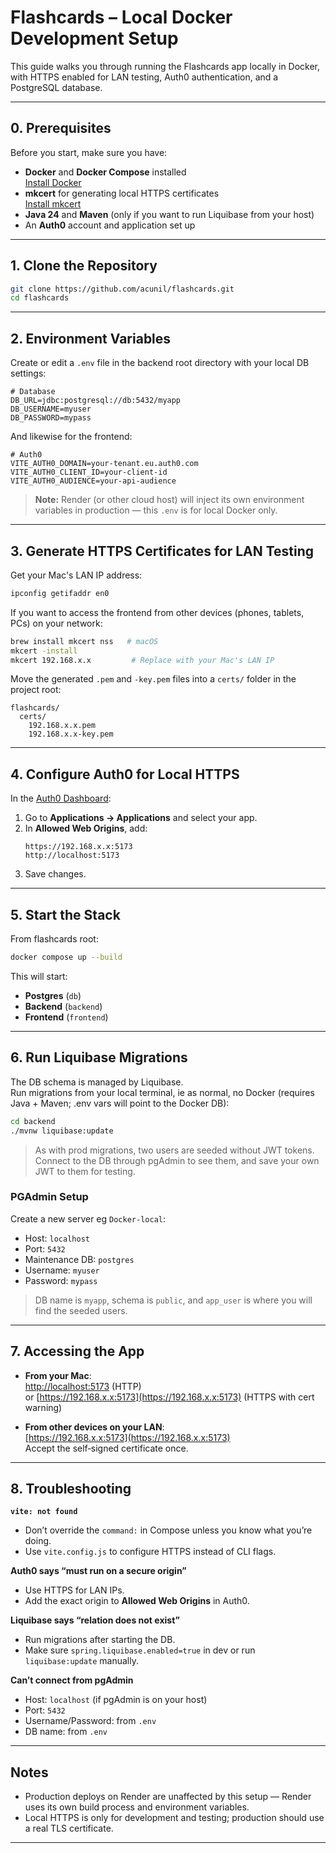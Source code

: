 # Flashcards – Local Docker Development Setup

This guide walks you through running the Flashcards app locally in Docker, with HTTPS enabled for LAN testing, Auth0 authentication, and a PostgreSQL database.

---

## 0. Prerequisites

Before you start, make sure you have:

- **Docker** and **Docker Compose** installed  
  [Install Docker](https://docs.docker.com/get-docker/)
- **mkcert** for generating local HTTPS certificates  
  [Install mkcert](https://github.com/FiloSottile/mkcert#installation)
- **Java 24** and **Maven** (only if you want to run Liquibase from your host)
- An **Auth0** account and application set up

---

## 1. Clone the Repository

```bash
git clone https://github.com/acunil/flashcards.git
cd flashcards
```

---

## 2. Environment Variables

Create or edit a `.env` file in the backend root directory with your local DB settings:

```env
# Database
DB_URL=jdbc:postgresql://db:5432/myapp
DB_USERNAME=myuser
DB_PASSWORD=mypass
```

And likewise for the frontend:
```env
# Auth0
VITE_AUTH0_DOMAIN=your-tenant.eu.auth0.com
VITE_AUTH0_CLIENT_ID=your-client-id
VITE_AUTH0_AUDIENCE=your-api-audience
```

> **Note:** Render (or other cloud host) will inject its own environment variables in production — this `.env` is for local Docker only.

---

## 3. Generate HTTPS Certificates for LAN Testing

Get your Mac's LAN IP address:
```bash
ipconfig getifaddr en0
```

If you want to access the frontend from other devices (phones, tablets, PCs) on your network:

```bash
brew install mkcert nss   # macOS
mkcert -install
mkcert 192.168.x.x         # Replace with your Mac's LAN IP
```

Move the generated `.pem` and `-key.pem` files into a `certs/` folder in the project root:

```
flashcards/
  certs/
    192.168.x.x.pem
    192.168.x.x-key.pem
```

---

## 4. Configure Auth0 for Local HTTPS

In the [Auth0 Dashboard](https://manage.auth0.com):

1. Go to **Applications → Applications** and select your app.
2. In **Allowed Web Origins**, add:
   ```
   https://192.168.x.x:5173
   http://localhost:5173
   ```
3. Save changes.

---

## 5. Start the Stack

From flashcards root:

```bash
docker compose up --build
```

This will start:
- **Postgres** (`db`)
- **Backend** (`backend`)
- **Frontend** (`frontend`)

---

## 6. Run Liquibase Migrations

The DB schema is managed by Liquibase.  
Run migrations from your local terminal, ie as normal, no Docker (requires Java + Maven; .env vars will point to the Docker DB):

```bash
cd backend
./mvnw liquibase:update
```

>As with prod migrations, two users are seeded without JWT tokens. Connect to the DB through pgAdmin to see them, and save your own JWT to them for testing.

### PGAdmin Setup
Create a new server eg `Docker-local`:

- Host: `localhost`
- Port: `5432`
- Maintenance DB: `postgres` 
- Username: `myuser`
- Password: `mypass`

>DB name is `myapp`, schema is `public`, and `app_user` is where you will find the seeded users.

---

## 7. Accessing the App

- **From your Mac**:  
  [http://localhost:5173](http://localhost:5173) (HTTP)  
  or [https://192.168.x.x:5173](https://192.168.x.x:5173) (HTTPS with cert warning)

- **From other devices on your LAN**:  
  [https://192.168.x.x:5173](https://192.168.x.x:5173)  
  Accept the self‑signed certificate once.

---

## 8. Troubleshooting

**`vite: not found`**
- Don’t override the `command:` in Compose unless you know what you’re doing.
- Use `vite.config.js` to configure HTTPS instead of CLI flags.

**Auth0 says “must run on a secure origin”**
- Use HTTPS for LAN IPs.
- Add the exact origin to **Allowed Web Origins** in Auth0.

**Liquibase says “relation does not exist”**
- Run migrations after starting the DB.
- Make sure `spring.liquibase.enabled=true` in dev or run `liquibase:update` manually.

**Can’t connect from pgAdmin**
- Host: `localhost` (if pgAdmin is on your host)
- Port: `5432`
- Username/Password: from `.env`
- DB name: from `.env`

---

## Notes

- Production deploys on Render are unaffected by this setup — Render uses its own build process and environment variables.
- Local HTTPS is only for development and testing; production should use a real TLS certificate.

---
